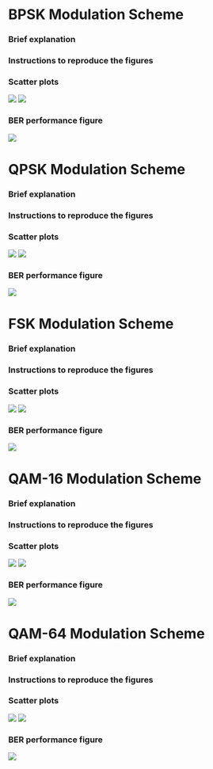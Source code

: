 
# BPSK Modulation Scheme

### Brief explanation

### Instructions to reproduce the figures

### Scatter plots
![](Scatter_Plots/BPSK1.PNG?raw=true)
![](Scatter_Plots/BPSK2.PNG?raw=true)

### BER performance figure

![](Ber_figures/BPSK_BER.png?raw=true)

# QPSK Modulation Scheme

### Brief explanation

### Instructions to reproduce the figures

### Scatter plots
![](Scatter_Plots/QPSK1.PNG?raw=true)
![](Scatter_Plots/QPSK2.PNG?raw=true)

### BER performance figure


![](Ber_figures/QPSK_BER.png?raw=true)

# FSK Modulation Scheme

### Brief explanation

### Instructions to reproduce the figures

### Scatter plots
![](Scatter_Plots/FSK1.PNG?raw=true)
![](Scatter_Plots/FSK2.PNG?raw=true)

### BER performance figure


![](Ber_figures/FSK_BER.png?raw=true)

# QAM-16 Modulation Scheme

### Brief explanation

### Instructions to reproduce the figures

### Scatter plots
![](Scatter_Plots/QAM16_1.PNG?raw=true)
![](Scatter_Plots/QAM16_2.PNG?raw=true)

### BER performance figure


![](Ber_figures/QAM16_BER.png?raw=true)

# QAM-64 Modulation Scheme

### Brief explanation

### Instructions to reproduce the figures

### Scatter plots
![](Scatter_Plots/QAM64_1.PNG?raw=true)
![](Scatter_Plots/QAM64_2.PNG?raw=true)

### BER performance figure

![](Ber_figures/QAM64_BER.png?raw=true)
